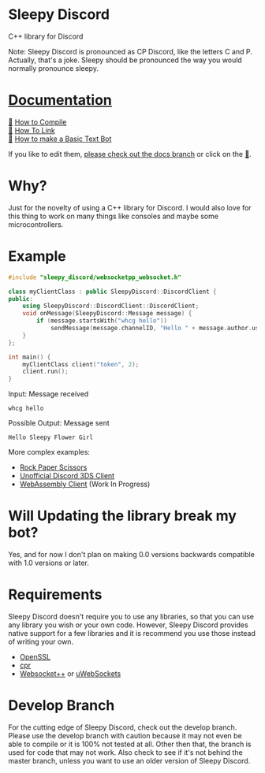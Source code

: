 # Sleepy Discord
C++ library for Discord

Note: Sleepy Discord is pronounced as CP Discord, like the letters C and P. Actually, that's a joke. Sleepy should be pronounced the way you would normally pronounce sleepy.

# [Documentation](https://yourWaifu.github.io/sleepy-discord/documentation.html)
[:pencil:](https://github.com/yourWaifu/sleepy-discord/edit/docs/source/compile.html.md "Edit Documentation") [How to Compile](https://yourwaifu.github.io/sleepy-discord/compile.html)<br />
[:pencil:](https://github.com/yourWaifu/sleepy-discord/edit/docs/source/link.html.md "Edit Documentation") [How To Link](https://yourwaifu.github.io/sleepy-discord/link.html)<br />
[:pencil:](https://github.com/yourWaifu/sleepy-discord/edit/docs/source/basic%20text%20bot.html.md "Edit Documentation") [How to make a Basic Text Bot](https://yourwaifu.github.io/sleepy-discord/basic%20text%20bot.html)<br />

If you like to edit them, [please check out the docs branch](https://github.com/yourWaifu/sleepy-discord/tree/docs) or click on the [:pencil:](https://github.com/yourWaifu/sleepy-discord/edit/docs/source/documentation.html.md "Edit Documentation").

# Why?
Just for the novelty of using a C++ library for Discord. I would also love for this thing to work on many things like consoles and maybe some microcontrollers.

# Example
```cpp
#include "sleepy_discord/websocketpp_websocket.h"

class myClientClass : public SleepyDiscord::DiscordClient {
public:
	using SleepyDiscord::DiscordClient::DiscordClient;
	void onMessage(SleepyDiscord::Message message) {
		if (message.startsWith("whcg hello"))
			sendMessage(message.channelID, "Hello " + message.author.username);
	}
};

int main() {
	myClientClass client("token", 2);
	client.run();
}
```
Input: Message received
```
whcg hello
```
Possible Output: Message sent
```
Hello Sleepy Flower Girl
```

More complex examples:
 - [Rock Paper Scissors](https://github.com/yourWaifu/sleepy-discord/blob/master/examples/rock-paper-scissors/main.cpp)
 - [Unofficial Discord 3DS Client](https://github.com/yourWaifu/Unofficial-Discord-3DS-Client)
 - [WebAssembly Client](https://github.com/yourWaifu/sleepy-discord/tree/master/examples/wasm_example) (Work In Progress)
# Will Updating the library break my bot?

Yes, and for now I don't plan on making 0.0 versions backwards compatible with 1.0 versions or later.

# Requirements
Sleepy Discord doesn't require you to use any libraries, so that you can use any library you wish or your own code. However, Sleepy Discord provides native support for a few libraries and it is recommend you use those instead of writing your own.

* [OpenSSL](https://www.openssl.org/)
* [cpr](https://github.com/whoshuu/cpr)
* [Websocket++](https://github.com/zaphoyd/websocketpp)
or
[uWebSockets](https://github.com/uWebSockets/uWebSockets)

# Develop Branch
For the cutting edge of Sleepy Discord, check out the develop branch. Please use the develop branch with caution because it may not even be able to compile or it is 100% not tested at all. Other then that, the branch is used for code that may not work. Also check to see if it's not behind the master branch, unless you want to use an older version of Sleepy Discord.
